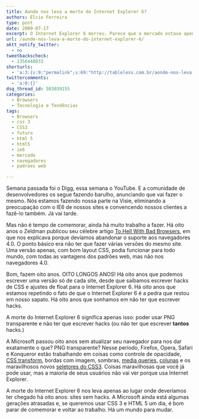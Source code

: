 ```yaml
---
title: Aonde nos leva a morte do Internet Explorer 6?
authors: Elcio Ferreira
type: post
date: 2009-07-17
excerpt: O Internet Explorer 6 morreu. Parece que o mercado estava apenas aguardando o anúncio de que seus usuários já são em menor número que os da versão 8 para se livrar de uma porção de velho código ruim. O quanto isso nos faz realmente avançar?
url: /aonde-nos-leva-a-morte-do-internet-explorer-6/
aktt_notify_twitter:
  - no
tweetbackscheck:
  - 1356448033
shorturls:
  - 'a:3:{s:9:"permalink";s:69:"http://tableless.com.br/aonde-nos-leva-a-morte-do-internet-explorer-6";s:7:"tinyurl";s:26:"http://tinyurl.com/3jsusv2";s:4:"isgd";s:19:"http://is.gd/uhmiB2";}'
twittercomments:
  - 'a:0:{}'
dsq_thread_id: 503039155
categories:
  - Browsers
  - Tecnologia e Tendências
tags:
  - Browsers
  - css 3
  - CSS3
  - futuro
  - html 5
  - html5
  - ie6
  - mercado
  - navegadores
  - padroes web

---
```

Semana passada foi o Digg, essa semana o YouTube. E a comunidade de desenvolvedores os segue fazendo barulho, anunciando que vai fazer o mesmo. Nós estamos fazendo nossa parte na Visie, eliminando a preocupação com o IE6 de nossos sites e convencendo nossos clientes a fazê-lo também. Já vai tarde.

Mas não é tempo de comemorar, ainda há muito trabalho a fazer. Há oito anos o Zeldman publicou seu célebre artigo [To Hell With Bad Browsers][1], em que nos explicava porque devíamos abandonar o suporte aos navegadores 4.0. O ponto básico era não ter que fazer várias versões do mesmo site. Uma versão apenas, com bom layout CSS, podia funcionar para todo mundo, com todas as vantagens dos padrões web, mas não nos navegadores 4.0.

Bom, fazem oito anos. OITO LONGOS ANOS! Há oito anos que podemos escrever uma versão só de cada site, desde que saibamos escrever hacks de CSS e ajustes de float para o Internet Explorer 6. Há oito anos que estamos repetindo o fato de que o Internet Explorer 6 é a pedra que restou em nosso sapato. Há oito anos que sonhamos em não ter que escrever hacks.

A morte do Internet Explorer 6 significa apenas isso: poder usar PNG transparente e não ter que escrever hacks (ou não ter que escrever **tantos** hacks.)

A Microsoft passou oito anos sem atualizar seu navegador para nos dar exatamente o que? PNG transparente? Nesse período, Firefox, Opera, Safari e Konqueror estão trabalhando em coisas como controle de opacidade, [CSS transform][2], bordas com imagem, sombras, [media queries][3], [colunas][4] e os maravilhosos novos [seletores do CSS3][5]. Coisas maravilhosas que você já pode usar, mas a maioria de seus usuários não vai ver porque usa Internet Explorer.

A morte do Internet Explorer 6 nos leva apenas ao lugar onde deveríamos ter chegado há oito anos: sites sem hacks. A Microsoft ainda está algumas gerações atrasadas e, se queremos usar CSS 3 e HTML 5 um dia, é bom parar de comemorar e voltar ao trabalho. Há um mundo para mudar.

 [1]: http://www.alistapart.com/articles/tohell/
 [2]: http://tableless.com.br/introducao-ao-css-animation
 [3]: http://tableless.com.br/introducao-sobre-media-queries
 [4]: http://tableless.com.br/css3-columns
 [5]: http://tableless.com.br/nth-child